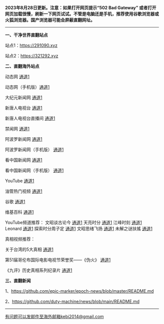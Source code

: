 **2023年8月28日更新。注意：如果打开网页提示“502 Bad Gateway” 或者打开网页加载很慢，刷新一下网页试试。不管是电脑还是手机，推荐使用谷歌浏览器或火狐浏览器。国产浏览器可能会屏蔽直翻网址。**

***

**一、干净世界直翻站点**

站点1：https://291090.xyz

站点2：https://321292.xyz

**二、直翻海外站点**

动态网 [通道1](https://free.dtku13.xyz/20) 

动态网（手机版）[通道1](https://free.dtku13.xyz/21) 

大纪元新闻网 [通道1](https://free.dtku13.xyz/21) 

新唐人电视台 [通道1](https://free.dtku13.xyz/4) 

新唐人电视台直播间 [通道1](https://free.dtku13.xyz/44) 

禁闻网 [通道1](https://free.dtku13.xyz/3) 

阿波罗新闻网 [通道1](https://free.dtku13.xyz/7) 

阿波罗新闻网（手机版） [通道1](https://free.dtku13.xyz/53) 

看中国新闻网 [通道1](https://free.dtku13.xyz/26) 

看中国新闻网（手机版） [通道1](https://free.dtku13.xyz/54) 

YouTube [通道1](https://free.dtku13.xyz/45) 

油管热门视频 [通道1](https://free.dtku13.xyz/55) 

谷歌 [通道1](https://free.dtku13.xyz/62) 

维基百科 [通道1](https://free.dtku13.xyz/63) 

YouTube频道推荐： 文昭谈古论今 [通道1](https://free.dtku13.xyz/46)  天亮时分 [通道1](https://free.dtku13.xyz/47)  江峰时刻 [通道1](https://free.dtku13.xyz/48)  Leonard [通道1](https://free.dtku13.xyz/49)  探索时分周子定 [通道1](https://free.dtku13.xyz/50) 文昭思绪飞扬 [通道1](https://free.dtku13.xyz/51) 未解之谜扶搖 [通道1](https://free.dtku13.xyz/52) 

真相视频推荐：

关于台湾的5大真相 [通道1](https://free.dtku13.xyz/70)

第51届哥伦布国际电影电视节荣誉奖——《伪火》 [通道1](https://free.dtku13.xyz/71)

《九评》历史真相系列纪录片 [通道1](https://free.dtku13.xyz/72)

**三、直翻新闻**

1、https://github.com/epic-marker/epoch-news/blob/master/README.md

2、https://github.com/duty-machine/news/blob/main/README.md

***


有问题可以发邮件至海外邮箱kebi2014@gmail.com